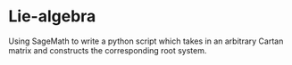 # Lie-algebra

Using SageMath to write a python script which takes in an arbitrary Cartan matrix and constructs the corresponding root system.
